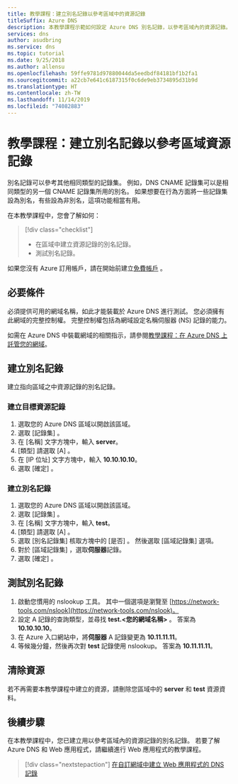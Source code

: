 ```yaml
---
title: 教學課程：建立別名記錄以參考區域中的資源記錄
titleSuffix: Azure DNS
description: 本教學課程示範如何設定 Azure DNS 別名記錄，以參考區域內的資源記錄。
services: dns
author: asudbring
ms.service: dns
ms.topic: tutorial
ms.date: 9/25/2018
ms.author: allensu
ms.openlocfilehash: 59ffe9781d97880044da5eedbdf84181bf1b2fa1
ms.sourcegitcommit: a22cb7e641c6187315f0c6de9eb3734895d31b9d
ms.translationtype: HT
ms.contentlocale: zh-TW
ms.lasthandoff: 11/14/2019
ms.locfileid: "74082883"
---
```

# <a name="tutorial-create-an-alias-record-to-refer-to-a-zone-resource-record"></a>教學課程：建立別名記錄以參考區域資源記錄

別名記錄可以參考其他相同類型的記錄集。 例如，DNS CNAME 記錄集可以是相同類型的另一個 CNAME 記錄集所用的別名。 如果想要在行為方面將一些記錄集設為別名，有些設為非別名，這項功能相當有用。

在本教學課程中，您會了解如何：

> [!div class="checklist"]
> * 在區域中建立資源記錄的別名記錄。
> * 測試別名記錄。


如果您沒有 Azure 訂用帳戶，請在開始前建立[免費帳戶](https://azure.microsoft.com/free/?WT.mc_id=A261C142F) 。

## <a name="prerequisites"></a>必要條件
必須提供可用的網域名稱，如此才能裝載於 Azure DNS 進行測試。 您必須擁有此網域的完整控制權。 完整控制權包括為網域設定名稱伺服器 (NS) 記錄的能力。

如需在 Azure DNS 中裝載網域的相關指示，請參閱[教學課程：在 Azure DNS 上託管您的網域](dns-delegate-domain-azure-dns.md)。


## <a name="create-an-alias-record"></a>建立別名記錄

建立指向區域之中資源記錄的別名記錄。

### <a name="create-the-target-resource-record"></a>建立目標資源記錄
1. 選取您的 Azure DNS 區域以開啟該區域。
2. 選取 [記錄集]  。
3. 在 [名稱]  文字方塊中，輸入 **server**。
4. [類型]  請選取 [A]  。
5. 在 [IP 位址]  文字方塊中，輸入 **10.10.10.10**。
6. 選取 [確定]  。

### <a name="create-the-alias-record"></a>建立別名記錄
1. 選取您的 Azure DNS 區域以開啟該區域。
2. 選取 [記錄集]  。
3. 在 [名稱]  文字方塊中，輸入 **test**。
4. [類型]  請選取 [A]  。
5. 選取 [別名記錄集]  核取方塊中的 [是否]  。 然後選取 [區域記錄集]  選項。
6. 對於 [區域記錄集]  ，選取**伺服器**記錄。
7. 選取 [確定]  。

## <a name="test-the-alias-record"></a>測試別名記錄

1. 啟動您慣用的 nslookup 工具。 其中一個選項是瀏覽至 [https://network-tools.com/nslook](https://network-tools.com/nslook)。
2. 設定 A 記錄的查詢類型，並尋找 **test.\<您的網域名稱\>** 。 答案為 **10.10.10.10**。
3. 在 Azure 入口網站中，將**伺服器** A 記錄變更為 **10.11.11.11**。
4. 等候幾分鐘，然後再次對 **test** 記錄使用 nslookup。 答案為 **10.11.11.11**。

## <a name="clean-up-resources"></a>清除資源

若不再需要本教學課程中建立的資源，請刪除您區域中的 **server** 和 **test** 資源資料。


## <a name="next-steps"></a>後續步驟

在本教學課程中，您已建立用以參考區域內的資源記錄的別名記錄。 若要了解 Azure DNS 和 Web 應用程式，請繼續進行 Web 應用程式的教學課程。

> [!div class="nextstepaction"]
> [在自訂網域中建立 Web 應用程式的 DNS 記錄](./dns-web-sites-custom-domain.md)
